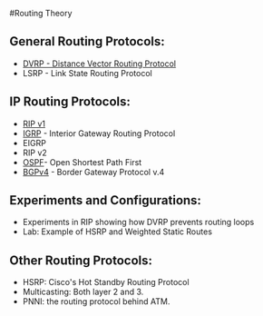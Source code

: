#Routing Theory

## General Routing Protocols:
- [DVRP - Distance Vector Routing Protocol](dvrp-distance-vector-routing-protocol.md)
- LSRP - Link State Routing Protocol

## IP Routing Protocols:
- [RIP v1](rip-v1.md)
- [IGRP](igrp.md) - Interior Gateway Routing Protocol
- EIGRP
- RIP v2
- [OSPF](ospf-1.md)- Open Shortest Path First
- [BGPv4](bgpv4.md) - Border Gateway Protocol v.4

## Experiments and Configurations:
- Experiments in RIP showing how DVRP prevents routing loops
- Lab: Example of HSRP and Weighted Static Routes

## Other Routing Protocols:
- HSRP: Cisco's Hot Standby Routing Protocol
- Multicasting: Both layer 2 and 3.
- PNNI: the routing protocol behind ATM.


